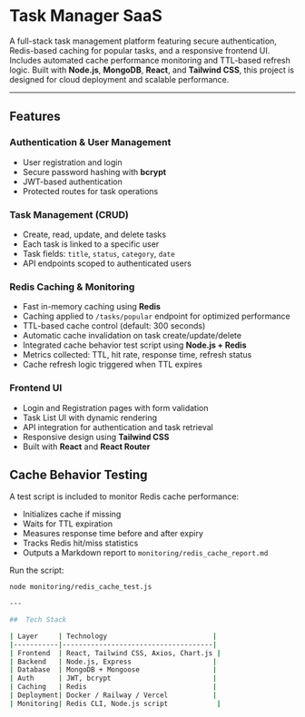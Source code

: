 #  Task Manager SaaS

A full-stack task management platform featuring secure authentication, Redis-based caching for popular tasks, and a responsive frontend UI. Includes automated cache performance monitoring and TTL-based refresh logic. Built with **Node.js**, **MongoDB**, **React**, and **Tailwind CSS**, this project is designed for cloud deployment and scalable performance.

---

##  Features

###  Authentication & User Management
- User registration and login
- Secure password hashing with **bcrypt**
- JWT-based authentication
- Protected routes for task operations

###  Task Management (CRUD)
- Create, read, update, and delete tasks
- Each task is linked to a specific user
- Task fields: `title`, `status`, `category`, `date`
- API endpoints scoped to authenticated users

### Redis Caching & Monitoring
- Fast in-memory caching using **Redis**
- Caching applied to `/tasks/popular` endpoint for optimized performance
- TTL-based cache control (default: 300 seconds)
- Automatic cache invalidation on task create/update/delete
- Integrated cache behavior test script using **Node.js + Redis**
- Metrics collected: TTL, hit rate, response time, refresh status
- Cache refresh logic triggered when TTL expires

###  Frontend UI 
- Login and Registration pages with form validation
- Task List UI with dynamic rendering
- API integration for authentication and task retrieval
- Responsive design using **Tailwind CSS**
- Built with **React** and **React Router**

## Cache Behavior Testing
A test script is included to monitor Redis cache performance:
- Initializes cache if missing
- Waits for TTL expiration
- Measures response time before and after expiry
- Tracks Redis hit/miss statistics
- Outputs a Markdown report to `monitoring/redis_cache_report.md`

Run the script:
```bash
node monitoring/redis_cache_test.js

---

##  Tech Stack

| Layer     | Technology                          |
|-----------|-------------------------------------|
| Frontend  | React, Tailwind CSS, Axios, Chart.js |
| Backend   | Node.js, Express                    |
| Database  | MongoDB + Mongoose                  |
| Auth      | JWT, bcrypt                         |
| Caching   | Redis                               |
| Deployment| Docker / Railway / Vercel           |
| Monitoring| Redis CLI, Node.js script            |

